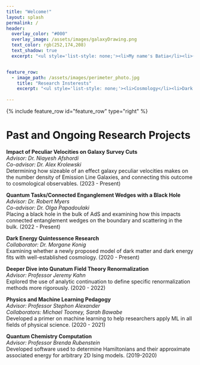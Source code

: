 ```yaml
---
title: "Welcome!"
layout: splash
permalink: /
header:
  overlay_color: "#000"
  overlay_image: /assets/images/galaxyDrawing.png
  text_color: rgb(252,174,208)
  text_shadow: true
  excerpt: "<ul style='list-style: none;'><li>My name's Batia</li><li>(rhymes with \"gotcha\"),</li><li>and I'm a physics grad student.</li><li>Please enjoy my website!</li></ul>"


feature_row:
  - image_path: /assets/images/perimeter_photo.jpg
    title: "Research Insterests"
    excerpt: "<ul style='list-style: none;'><li>Cosmology</li><li>Dark Energy</li><li>Dark Matter</li><li>Large Scale Structure</li><li>Early Universe</li><li>Galaxy Survey Data Analysis</li></ul>"
    
--- 
```


{% include feature_row id="feature_row" type="right" %}

# Past and Ongoing Research Projects   
**Impact of Peculiar Velocities on Galaxy Survey Cuts**   
*Advisor: Dr. Niayesh Afshordi*   
*Co-advisor: Dr. Alex Krolewski*   
Determining how sizeable of an effect galaxy peculiar velocities makes on the number density of Emission Line Galaxies, and connecting this outcome to cosmological observables. (2023 - Present)       

**Quantum Tasks/Connected Enganglement Wedges with a Black Hole**   
*Advisor: Dr. Robert Myers*   
*Co-advisor: Dr. Olga Papadoulaki*   
Placing a black hole in the bulk of AdS and examining how this impacts connected entanglement wedges on the boundary
and scattering in the bulk. (2022 - Present)

**Dark Energy Quintessence Research**      
*Collaborator: Dr. Morgane Konig*    
Examining whether a newly proposed model of dark matter and dark energy fits with well-established
cosmology. (2020 - Present)

**Deeper Dive into Qunatum Field Theory Renormalization**   
*Advisor: Professor Jeremy Kahn*   
Explored the use of analytic continuation to define specific renormalization
methods more rigorously. (2020 - 2022)

**Physics and Machine Learning Pedagogy**   
*Advisor: Professor Stephon Alexander*   
*Collaborators: Michael Toomey, Sarah Bawabe*  
Developed a primer on machine learning to help researchers apply ML in all fields of
physical science. (2020 - 2021)

**Quantum Chemistry Computation**   
*Advisor: Professor Brenda Rubenstein*  
Developed software used to determine Hamiltonians and their approximate
associated energy for arbitrary 2D Ising models. (2019-2020)
